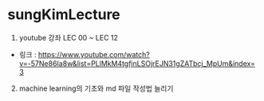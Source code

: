 sungKimLecture
====================
1. youtube 강좌 LEC 00 ~ LEC 12  
  - 링크 : <https://www.youtube.com/watch?v=-57Ne86Ia8w&list=PLlMkM4tgfjnLSOjrEJN31gZATbcj_MpUm&index=3>  
2. machine learning의 기초와 md 파일 작성법 늘리기
